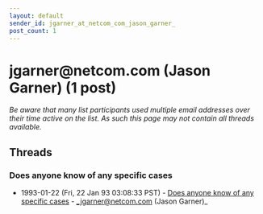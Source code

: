 ```yaml
---
layout: default
sender_id: jgarner_at_netcom_com_jason_garner_
post_count: 1
---
```


# jgarner<span>@</span>netcom.com (Jason Garner) (1 post)

_Be aware that many list participants used multiple email addresses over their time active on the list. As such this page may not contain all threads available._

## Threads

### Does anyone know of any specific cases
+ 1993-01-22 (Fri, 22 Jan 93 03:08:33 PST) - [Does anyone know of any specific cases](/archive/1993/01/6e91121e06a066048978ecea65ee33345201724a1c90ea0e2bd47fc9123301fb) - _jgarner@netcom.com (Jason Garner)_

